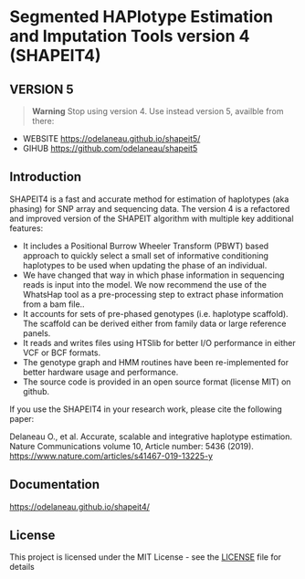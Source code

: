 # Segmented HAPlotype Estimation and Imputation Tools version 4 (SHAPEIT4)

## VERSION 5
> __Warning__ Stop using version 4. Use instead version 5, availble from there:
- WEBSITE https://odelaneau.github.io/shapeit5/
- GIHUB https://github.com/odelaneau/shapeit5


## Introduction

SHAPEIT4 is a fast and accurate method for estimation of haplotypes (aka phasing) for SNP array and sequencing data. The version 4 is a refactored and improved version of the SHAPEIT algorithm with multiple key additional features:
- It includes a Positional Burrow Wheeler Transform (PBWT) based approach to quickly select a small set of informative conditioning haplotypes to be used when updating the phase of an individual.
- We have changed that way in which phase information in sequencing reads is input into the model. We now recommend the use of the WhatsHap tool as a pre-processing step to extract phase information from a bam file..
- It accounts for sets of pre-phased genotypes (i.e. haplotype scaffold). The scaffold can be derived either from family data or large reference panels.
- It reads and writes files using HTSlib for better I/O performance in either VCF or BCF formats.
- The genotype graph and HMM routines have been re-implemented for better hardware usage and performance.
- The source code is provided in an open source format (license MIT) on github.

If you use the SHAPEIT4 in your research work, please cite the following paper:

Delaneau O., et al. Accurate, scalable and integrative haplotype estimation. Nature Communications volume 10, Article number: 5436 (2019). 
https://www.nature.com/articles/s41467-019-13225-y

## Documentation

https://odelaneau.github.io/shapeit4/

## License

This project is licensed under the MIT License - see the [LICENSE](LICENSE) file for details
